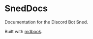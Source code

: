 # SnedDocs
Documentation for the Discord Bot Sned.

Built with [mdbook](https://rust-lang.github.io/mdBook/).
